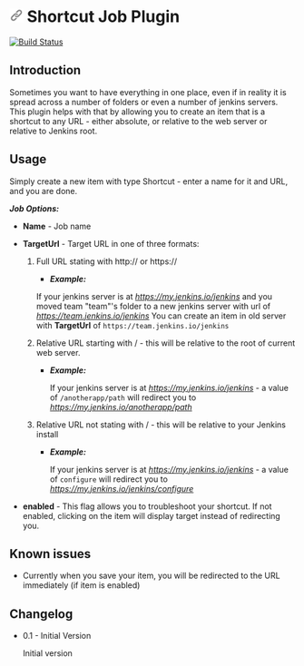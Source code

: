 # <img src="src/main/webapp/images/24x24/shortcutjob.png"> Shortcut Job Plugin

[![Build Status](https://travis-ci.org/mlasevich/shortcut-job-plugin.svg?branch=master)](https://travis-ci.org/mlasevich/shortcut-job-plugin)


## Introduction

Sometimes you want to have everything in one place, even if in reality it is spread across
a number of folders or even a number of jenkins servers. This plugin helps with that by allowing
you to create an item that is a shortcut to any URL - either absolute, or relative to the 
web server or relative to Jenkins root.

## Usage

Simply create a new item with type Shortcut - enter a name for it and URL, and you are done.

***Job Options:***

* **Name** - Job name
* **TargetUrl** - Target URL in one of three formats:
    1. Full URL stating with http:// or https://
        * ***Example:***

         If your jenkins server is at *https://my.jenkins.io/jenkins* and you moved team "team"'s
         folder to a new jenkins server with url of *https://team.jenkins.io/jenkins* You can
         create an item in old server with **TargetUrl** of `https://team.jenkins.io/jenkins`
    2. Relative URL starting with / - this will be relative to the root of current web server.
        * ***Example:***

          If your jenkins server is at *https://my.jenkins.io/jenkins* - a value of
            `/anotherapp/path` will redirect you to *https://my.jenkins.io/anotherapp/path*
    3. Relative URL not stating with / - this will be relative to your Jenkins install
        * ***Example:***

          If your jenkins server is at *https://my.jenkins.io/jenkins* - a value of
            `configure` will redirect you to *https://my.jenkins.io/jenkins/configure*

* **enabled** - This flag allows you to troubleshoot your shortcut. If not enabled, clicking
  on the item will display target instead of redirecting you.

## Known issues

* Currently when you save your item, you will be redirected to the URL immediately (if
  item is enabled)

## Changelog

* 0.1 - Initial Version

  Initial version

